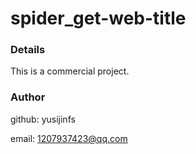 # spider_get-web-title

### Details

This is a commercial project.

### Author

github: yusijinfs

email: 1207937423@qq.com